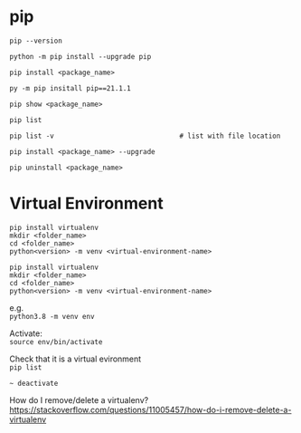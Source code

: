 # pip
```
pip --version

python -m pip install --upgrade pip

pip install <package_name>

py -m pip insitall pip==21.1.1

pip show <package_name>

pip list

pip list -v                               # list with file location

pip install <package_name> --upgrade

pip uninstall <package_name>
```

# Virtual Environment
```
pip install virtualenv   
mkdir <folder_name>  
cd <folder_name>  
python<version> -m venv <virtual-environment-name>  
```


```
pip install virtualenv   
mkdir <folder_name>  
cd <folder_name>  
python<version> -m venv <virtual-environment-name>  
```


e.g.  
```python3.8 -m venv env```

Activate:  
```source env/bin/activate```

Check that it is a virtual evironment  
```pip list```

 ```~ deactivate```

How do I remove/delete a virtualenv?  
https://stackoverflow.com/questions/11005457/how-do-i-remove-delete-a-virtualenv
